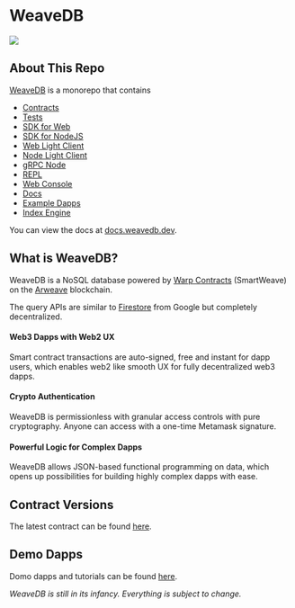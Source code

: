 # WeaveDB

![](./assets/cover.png)

## About This Repo

[WeaveDB](https://github.com/weavedb/weavedb) is a monorepo that contains

- [Contracts](/contracts)
- [Tests](/test)
- [SDK for Web](/sdk/sdk-web)
- [SDK for NodeJS](/sdk/sdk-node)
- [Web Light Client](/sdk/light-client-web)
- [Node Light Client](/sdk/light-client-node)
- [gRPC Node](/grpc-node)
- [REPL](/scripts/runNode.js)
- [Web Console](/console)
- [Docs](/docs)
- [Example Dapps](/examples)
- [Index Engine](/index-engine)

You can view the docs at [docs.weavedb.dev](https://docs.weavedb.dev).

## What is WeaveDB?

WeaveDB is a NoSQL database powered by [Warp Contracts](https://warp.cc/) (SmartWeave) on the [Arweave](https://www.arweave.org/) blockchain.

The query APIs are similar to [Firestore](https://firebase.google.com/docs/firestore) from Google but completely decentralized.

#### Web3 Dapps with Web2 UX

Smart contract transactions are auto-signed, free and instant for dapp users, which enables web2 like smooth UX for fully decentralized web3 dapps.

#### Crypto Authentication

WeaveDB is permissionless with granular access controls with pure cryptography. Anyone can access with a one-time Metamask signature.

#### Powerful Logic for Complex Dapps

WeaveDB allows JSON-based functional programming on data, which opens up possibilities for building highly complex dapps with ease.

## Contract Versions

The latest contract can be found [here](https://docs.weavedb.dev/docs/sdk/version).

## Demo Dapps

Domo dapps and tutorials can be found [here](https://docs.weavedb.dev/docs/category/example-dapps).

*WeaveDB is still in its infancy. Everything is subject to change.*

